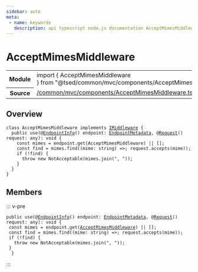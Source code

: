 ```yaml
---
sidebar: auto
meta:
 - name: keywords
   description: api typescript node.js documentation AcceptMimesMiddleware class
---
```

# AcceptMimesMiddleware <Badge text="Class" type="class"/>
<!-- Summary -->
<section class="symbol-info"><table class="is-full-width"><tbody><tr><th>Module</th><td><div class="lang-typescript"><span class="token keyword">import</span> { AcceptMimesMiddleware }&nbsp;<span class="token keyword">from</span>&nbsp;<span class="token string">"@tsed/common/mvc/components/AcceptMimesMiddleware"</span></div></td></tr><tr><th>Source</th><td><a href="https://github.com/Romakita/ts-express-decorators/blob/v4.30.1/src//common/mvc/components/AcceptMimesMiddleware.ts#L0-L0">/common/mvc/components/AcceptMimesMiddleware.ts</a></td></tr></tbody></table></section>

<!-- Overview -->
## Overview


<pre><code class="typescript-lang "><span class="token keyword">class</span> AcceptMimesMiddleware <span class="token keyword">implements</span> <a href="/api/common/mvc/interfaces/IMiddleware.html"><span class="token">IMiddleware</span></a> <span class="token punctuation">{</span>
  <span class="token keyword">public</span> <span class="token function">use</span><span class="token punctuation">(</span>@<span class="token function"><a href="/api/common/filters/decorators/EndpointInfo.html"><span class="token">EndpointInfo</span></a></span><span class="token punctuation">(</span><span class="token punctuation">)</span> endpoint<span class="token punctuation">:</span> <a href="/api/common/mvc/class/EndpointMetadata.html"><span class="token">EndpointMetadata</span></a><span class="token punctuation">,</span> @<span class="token function"><a href="/api/common/filters/decorators/Request.html"><span class="token">Request</span></a></span><span class="token punctuation">(</span><span class="token punctuation">)</span> request<span class="token punctuation">:</span> <span class="token keyword">any</span><span class="token punctuation">)</span><span class="token punctuation">:</span> <span class="token keyword">void</span> <span class="token punctuation">{</span>
    <span class="token keyword">const</span> mimes<span class="token punctuation"> = </span>endpoint.<span class="token function">get</span><span class="token punctuation">(</span>AcceptMimesMiddleware<span class="token punctuation">)</span> || <span class="token punctuation">[</span><span class="token punctuation">]</span><span class="token punctuation">;</span>
    <span class="token keyword">const</span> find<span class="token punctuation"> = </span>mimes.<span class="token function">find</span><span class="token punctuation">(</span><span class="token punctuation">(</span>mime<span class="token punctuation">:</span> <span class="token keyword">string</span><span class="token punctuation">)</span> =&gt<span class="token punctuation">;</span> request.<span class="token function">accepts</span><span class="token punctuation">(</span>mime<span class="token punctuation">)</span><span class="token punctuation">)</span><span class="token punctuation">;</span>
    if <span class="token punctuation">(</span>!find<span class="token punctuation">)</span> <span class="token punctuation">{</span>
      throw new <span class="token function">NotAcceptable</span><span class="token punctuation">(</span>mimes.<span class="token function">join</span><span class="token punctuation">(</span>"<span class="token punctuation">,</span> "<span class="token punctuation">)</span><span class="token punctuation">)</span><span class="token punctuation">;</span>
    <span class="token punctuation">}</span>
  <span class="token punctuation">}</span>
<span class="token punctuation">}</span></code></pre>



<!-- Members -->




## Members


::: v-pre

<div class="method-overview">
<pre><code class="typescript-lang "><span class="token keyword">public</span> <span class="token function">use</span><span class="token punctuation">(</span>@<span class="token function"><a href="/api/common/filters/decorators/EndpointInfo.html"><span class="token">EndpointInfo</span></a></span><span class="token punctuation">(</span><span class="token punctuation">)</span> endpoint<span class="token punctuation">:</span> <a href="/api/common/mvc/class/EndpointMetadata.html"><span class="token">EndpointMetadata</span></a><span class="token punctuation">,</span> @<span class="token function"><a href="/api/common/filters/decorators/Request.html"><span class="token">Request</span></a></span><span class="token punctuation">(</span><span class="token punctuation">)</span> request<span class="token punctuation">:</span> <span class="token keyword">any</span><span class="token punctuation">)</span><span class="token punctuation">:</span> <span class="token keyword">void</span> <span class="token punctuation">{</span>
 <span class="token keyword">const</span> mimes<span class="token punctuation"> = </span>endpoint.<span class="token function">get</span><span class="token punctuation">(</span><a href="/api/common/mvc/components/AcceptMimesMiddleware.html"><span class="token">AcceptMimesMiddleware</span></a><span class="token punctuation">)</span> || <span class="token punctuation">[</span><span class="token punctuation">]</span><span class="token punctuation">;</span>
 <span class="token keyword">const</span> find<span class="token punctuation"> = </span>mimes.<span class="token function">find</span><span class="token punctuation">(</span><span class="token punctuation">(</span>mime<span class="token punctuation">:</span> <span class="token keyword">string</span><span class="token punctuation">)</span> =&gt<span class="token punctuation">;</span> request.<span class="token function">accepts</span><span class="token punctuation">(</span>mime<span class="token punctuation">)</span><span class="token punctuation">)</span><span class="token punctuation">;</span>
 if <span class="token punctuation">(</span>!find<span class="token punctuation">)</span> <span class="token punctuation">{</span>
   throw new <span class="token function">NotAcceptable</span><span class="token punctuation">(</span>mimes.<span class="token function">join</span><span class="token punctuation">(</span>"<span class="token punctuation">,</span> "<span class="token punctuation">)</span><span class="token punctuation">)</span><span class="token punctuation">;</span>
 <span class="token punctuation">}</span>
  <span class="token punctuation">}</span></code></pre>

</div>



:::